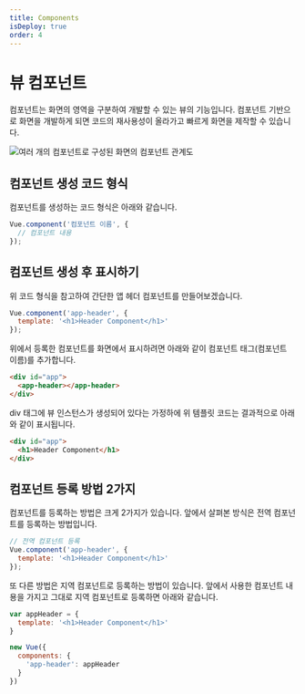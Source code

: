 ```yaml
---
title: Components
isDeploy: true
order: 4
---
```


# 뷰 컴포넌트

컴포넌트는 화면의 영역을 구분하여 개발할 수 있는 뷰의 기능입니다. 컴포넌트 기반으로 화면을 개발하게 되면 코드의 재사용성이 올라가고 빠르게 화면을 제작할 수 있습니다.

![여러 개의 컴포넌트로 구성된 화면의 컴포넌트 관계도](../.vuepress/public/images/component.png)

## 컴포넌트 생성 코드 형식

컴포넌트를 생성하는 코드 형식은 아래와 같습니다.

```js
Vue.component('컴포넌트 이름', {
  // 컴포넌트 내용
});
```

## 컴포넌트 생성 후 표시하기

위 코드 형식을 참고하여 간단한 앱 헤더 컴포넌트를 만들어보겠습니다.

```js
Vue.component('app-header', {
  template: '<h1>Header Component</h1>'
});
```

위에서 등록한 컴포넌트를 화면에서 표시하려면 아래와 같이 컴포넌트 태그(컴포넌트 이름)를 추가합니다.

```html
<div id="app">
  <app-header></app-header>
</div>
```

div 태그에 뷰 인스턴스가 생성되어 있다는 가정하에 위 템플릿 코드는 결과적으로 아래와 같이 표시됩니다.

```html
<div id="app">
  <h1>Header Component</h1>
</div>
```

## 컴포넌트 등록 방법 2가지

컴포넌트를 등록하는 방법은 크게 2가지가 있습니다. 앞에서 살펴본 방식은 전역 컴포넌트를 등록하는 방법입니다.

```js
// 전역 컴포넌트 등록
Vue.component('app-header', {
  template: '<h1>Header Component</h1>'
});
```

또 다른 방법은 지역 컴포넌트로 등록하는 방법이 있습니다. 앞에서 사용한 컴포넌트 내용을 가지고 그대로 지역 컴포넌트로 등록하면 아래와 같습니다.

```js
var appHeader = {
  template: '<h1>Header Component</h1>'
}

new Vue({
  components: {
    'app-header': appHeader
  }
})
```